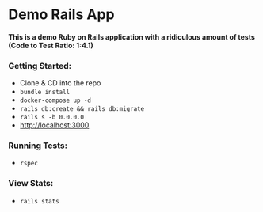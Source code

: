 # Demo Rails App

#### This is a demo Ruby on Rails application with a ridiculous amount of tests (Code to Test Ratio: 1:4.1)

### Getting Started:
 - Clone & CD into the repo
 - `bundle install`
 - `docker-compose up -d`
 - `rails db:create && rails db:migrate`
 - `rails s -b 0.0.0.0`
 - [http://localhost:3000]([http://localhost:3000])

### Running Tests:
 - `rspec`

### View Stats:
 - `rails stats`
